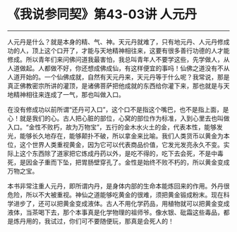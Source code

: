# 《我说参同契》第43-03讲 人元丹

------

人元丹是什么？就是本身的精、气、神。天元丹就难了，只有地元丹、人元丹修成功的人，顶上这个口开了，才能与天地精神相往来，这要有很多善行功德的人才能修成。所以青年们来问佛问道我最害怕，我总叫青年人不要学这些，先学做人，从人道做起。人都做不好，你还想成佛成仙，有这样便宜的事吗！仙佛之道没有不从人道开始的。一个仙佛成就，自然有天元丹来，天元丹等于什么呢？我常说，那是真正佛教密宗所讲的灌顶，是诸佛菩萨把他成就的东西给你灌下来，那也就是与天地精神相往来连成了一气，那也叫做入口。

在没有修成功以前所谓“还丹可入口”，这个口不是指这个嘴巴，也不是指上面，是心！就是我们的心。古人把心脏的部位，心窝的部位作为标准，入到心里去也叫做入口。“金性不败朽，故为万物宝”，五行的金木水火土的金，代表本性，能够发光，能够长久地存在，能够颠扑不破，所以拿金来比喻。我们人类货币以黄金为本位，这个世界人类重视黄金，因为它可以代表商品价值，它发光发亮永久不变。实际上这个东西除了道家把它炼成丹药以外，是吃不得的，吃下去会死，不是中毒死，是因金子重而下坠，把胃肠壁穿孔了。金性是始终不败不朽的，所以黄金变成万物之宝。

本书非常注重人元丹，即所谓内丹，是身体内部的生命本能炼回来的作用。外丹很危险，所以不大被重视。神仙之道能够吃黄金的很难，须把黄金锻成粉末。现在科学进步了，还可以把黄金变成液体。古人不用化学药品，用植物就可以把黄金变成液体，当茶喝下去，那个本事真是化学物理的祖师爷。像水银、砒霜这些毒品，都是炼丹用的，我试过，你们可不要随便玩，那真是会死人的！